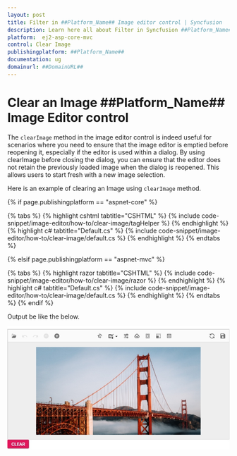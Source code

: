 ```yaml
---
layout: post
title: Filter in ##Platform_Name## Image editor control | Syncfusion
description: Learn here all about Filter in Syncfusion ##Platform_Name## ImageEditor component of Syncfusion Essential JS 2 and more.
platform:  ej2-asp-core-mvc
control: Clear Image
publishingplatform: ##Platform_Name##
documentation: ug
domainurl: ##DomainURL##
---
```


# Clear an Image ##Platform_Name## Image Editor control

The `clearImage` method in the image editor control is indeed useful for scenarios where you need to ensure that the image editor is emptied before reopening it, especially if the editor is used within a dialog. By using clearImage before closing the dialog, you can ensure that the editor does not retain the previously loaded image when the dialog is reopened. This allows users to start fresh with a new image selection.

Here is an example of clearing an Image using `clearImage` method. 

{% if page.publishingplatform == "aspnet-core" %}

{% tabs %}
{% highlight cshtml tabtitle="CSHTML" %}
{% include code-snippet/image-editor/how-to/clear-image/tagHelper %}
{% endhighlight %}
{% highlight c# tabtitle="Default.cs" %}
{% include code-snippet/image-editor/how-to/clear-image/default.cs %}
{% endhighlight %}
{% endtabs %}

{% elsif page.publishingplatform == "aspnet-mvc" %}

{% tabs %}
{% highlight razor tabtitle="CSHTML" %}
{% include code-snippet/image-editor/how-to/clear-image/razor %}
{% endhighlight %}
{% highlight c# tabtitle="Default.cs" %}
{% include code-snippet/image-editor/how-to/clear-image/default.cs %}
{% endhighlight %}
{% endtabs %}
{% endif %}

Output be like the below.

![ImageEditor Sample](../images/image-editor-clear-image.png)